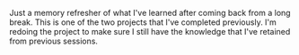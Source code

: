 Just a memory refresher of what I've learned after coming back from a long break.
This is one of the two projects that I've completed previously. I'm redoing the project
to make sure I still have the knowledge that I've retained from previous sessions.